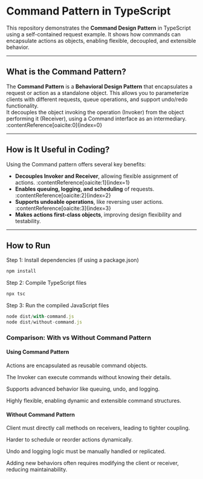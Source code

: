 #  Command Pattern in TypeScript

This repository demonstrates the **Command Design Pattern** in TypeScript using a self-contained request example. It shows how commands can encapsulate actions as objects, enabling flexible, decoupled, and extensible behavior.

---

## What is the Command Pattern?

The **Command Pattern** is a **Behavioral Design Pattern** that encapsulates a request or action as a standalone object. This allows you to parameterize clients with different requests, queue operations, and support undo/redo functionality.  
It decouples the object invoking the operation (Invoker) from the object performing it (Receiver), using a Command interface as an intermediary. :contentReference[oaicite:0]{index=0}

---

## How is It Useful in Coding?

Using the Command pattern offers several key benefits:

-  **Decouples Invoker and Receiver**, allowing flexible assignment of actions. :contentReference[oaicite:1]{index=1}  
-  **Enables queuing, logging, and scheduling** of requests. :contentReference[oaicite:2]{index=2}  
-  **Supports undoable operations**, like reversing user actions. :contentReference[oaicite:3]{index=3}  
-  **Makes actions first-class objects**, improving design flexibility and testability.

---
## How to Run

 Step 1: Install dependencies (if using a package.json)
```typescript
npm install
```
 Step 2: Compile TypeScript files
```typescript
npx tsc
```
 Step 3: Run the compiled JavaScript files

```typescript
node dist/with-command.js
node dist/without-command.js
```
### Comparison: With vs Without Command Pattern

#### Using Command Pattern

Actions are encapsulated as reusable command objects.

The Invoker can execute commands without knowing their details.

Supports advanced behavior like queuing, undo, and logging.

Highly flexible, enabling dynamic and extensible command structures.

#### Without Command Pattern

Client must directly call methods on receivers, leading to tighter coupling.

Harder to schedule or reorder actions dynamically.

Undo and logging logic must be manually handled or replicated.

Adding new behaviors often requires modifying the client or receiver, reducing maintainability.
